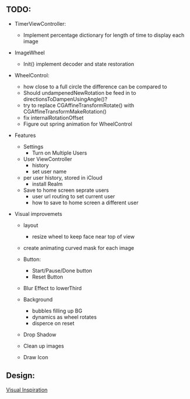 TODO:
---------------------------------------
- TimerViewController:
	- Implement percentage dictionary for length of time to display each image
- ImageWheel
	- Init() implement decoder and state restoration
- WheelControl:
	- how close to a full circle the difference can be compared to
	- Should undampenedNewRotation be feed in to directionsToDampenUsingAngle()?
	- try to replace CGAffineTransformRotate() with CGAffineTransformMakeRotation()
	- fix internalRotationOffset
	- Figure out spring animation for WheelControl

- Features
	- Settings
		- Turn on Multiple Users
	- User ViewController
		- history
		- set user name
	- per user history, stored in iCloud
		- install Realm
	- Save to home screen seprate users
		- user url routing to set current user
		- how to save to home screen a different user

- Visual improvemets
	- layout
		- resize wheel to keep face near top of view
	- create animating curved mask for each image
	- Button:
		- Start/Pause/Done button
		- Reset Button
	- Blur Effect to lowerThird
	- Background
		- bubbles filling up BG
		- dynamics as wheel rotates
		- disperce on reset
		
	- Drop Shadow
	- Clean up images
	- Draw Icon

Design:
---------------------------------------
[Visual Inspiration](https://vimeo.com/118801020)
